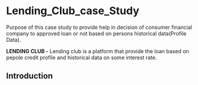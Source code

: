# Lending_Club_case_Study
Purpose of this case study to provide help in decision of consumer financial company to approved loan or not based on persons historical data(Profile Data).

**LENDING CLUB -** Lending club is a platform that provide the loan based on pepole credit profile and historical data on some interest rate.

## Introduction
